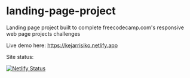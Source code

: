 # landing-page-project
Landing page project built to complete freecodecamp.com's responsive web page projects challenges


Live demo here: https://kejarrisiko.netlify.app

Site status:

[![Netlify Status](https://api.netlify.com/api/v1/badges/081e4db5-7eae-451d-8655-9630af4bc072/deploy-status)](https://app.netlify.com/sites/kejarrisiko/deploys)
